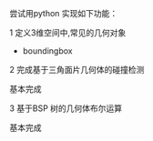 尝试用python 实现如下功能：

1 定义3维空间中,常见的几何对象
    
- boundingbox
  
2 完成基于三角面片几何体的碰撞检测
    
基本完成

3 基于BSP 树的几何体布尔运算

基本完成

